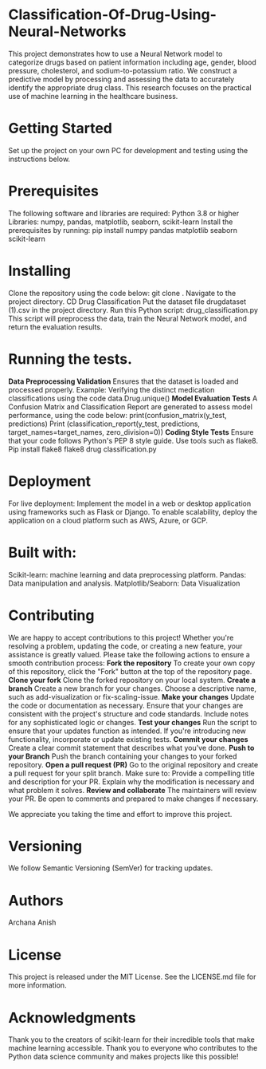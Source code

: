 # Classification-Of-Drug-Using-Neural-Networks
This project demonstrates how to use a Neural Network model to categorize drugs based on patient information including age, gender, blood pressure, cholesterol, and sodium-to-potassium ratio. We construct a predictive model by processing and assessing the data to accurately identify the appropriate drug class. This research focuses on the practical use of machine learning in the healthcare business.

# Getting Started
Set up the project on your own PC for development and testing using the instructions below.

# Prerequisites
The following software and libraries are required:
Python 3.8 or higher
Libraries: numpy, pandas, matplotlib, seaborn, scikit-learn
Install the prerequisites by running:
pip install numpy pandas matplotlib seaborn scikit-learn

# Installing
Clone the repository using the code below:
git clone <repository-url>.
Navigate to the project directory.
CD Drug Classification
Put the dataset file drugdataset (1).csv in the project directory.
Run this Python script:
drug_classification.py
This script will preprocess the data, train the Neural Network model, and return the evaluation results.

# Running the tests.

**Data Preprocessing Validation**
Ensures that the dataset is loaded and processed properly.
Example: Verifying the distinct medication classifications using the code 
data.Drug.unique() 
**Model Evaluation Tests**
A Confusion Matrix and Classification Report are generated to assess model performance, using the code below:
print(confusion_matrix(y_test, predictions)
Print (classification_report(y_test, predictions, target_names=target_names, zero_division=0))
**Coding Style Tests**
Ensure that your code follows Python's PEP 8 style guide. Use tools such as flake8.
Pip install flake8 flake8 drug classification.py

# Deployment
For live deployment:
Implement the model in a web or desktop application using frameworks such as Flask or Django.
To enable scalability, deploy the application on a cloud platform such as AWS, Azure, or GCP.

# Built with:
Scikit-learn: machine learning and data preprocessing platform.
Pandas: Data manipulation and analysis.
Matplotlib/Seaborn: Data Visualization

# Contributing

We are happy to accept contributions to this project! Whether you're resolving a problem, updating the code, or creating a new feature, your assistance is greatly valued. Please take the following actions to ensure a smooth contribution process:
**Fork the repository**
To create your own copy of this repository, click the "Fork" button at the top of the repository page.
**Clone your fork**
Clone the forked repository on your local system.
**Create a branch**
Create a new branch for your changes. Choose a descriptive name, such as add-visualization or fix-scaling-issue.
**Make your changes**
Update the code or documentation as necessary.
Ensure that your changes are consistent with the project's structure and code standards.
Include notes for any sophisticated logic or changes.
**Test your changes**
Run the script to ensure that your updates function as intended.
If you're introducing new functionality, incorporate or update existing tests.
**Commit your changes**
Create a clear commit statement that describes what you've done.
**Push to your Branch**
Push the branch containing your changes to your forked repository.
**Open a pull request (PR)**
Go to the original repository and create a pull request for your split branch. Make sure to:
Provide a compelling title and description for your PR.
Explain why the modification is necessary and what problem it solves.
**Review and collaborate**
The maintainers will review your PR. Be open to comments and prepared to make changes if necessary.

We appreciate you taking the time and effort to improve this project. 

# Versioning
We follow Semantic Versioning (SemVer) for tracking updates.

# Authors
Archana Anish

# License
This project is released under the MIT License. See the LICENSE.md file for more information.

# Acknowledgments
Thank you to the creators of scikit-learn for their incredible tools that make machine learning accessible.
Thank you to everyone who contributes to the Python data science community and makes projects like this possible!

